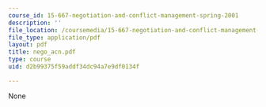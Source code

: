 ```yaml
---
course_id: 15-667-negotiation-and-conflict-management-spring-2001
description: ''
file_location: /coursemedia/15-667-negotiation-and-conflict-management-spring-2001/d2b99375f59addf34dc94a7e9df0134f_nego_acn.pdf
file_type: application/pdf
layout: pdf
title: nego_acn.pdf
type: course
uid: d2b99375f59addf34dc94a7e9df0134f

---
```

None